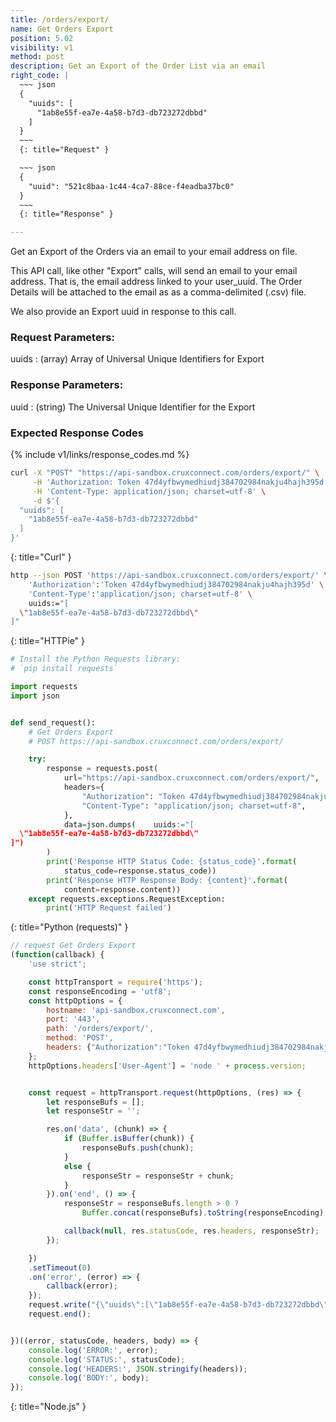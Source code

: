 ```yaml
---
title: /orders/export/
name: Get Orders Export
position: 5.02
visibility: v1
method: post
description: Get an Export of the Order List via an email
right_code: |
  ~~~ json
  {
    "uuids": [
      "1ab8e55f-ea7e-4a58-b7d3-db723272dbbd"
    ]
  }
  ~~~
  {: title="Request" }

  ~~~ json
  {
    "uuid": "521c8baa-1c44-4ca7-88ce-f4eadba37bc0"
  }
  ~~~
  {: title="Response" }

---
```

Get an Export of the Orders via an email to your email address on file.

This API call, like other "Export" calls, will send an email to your email address. That is, the email address linked to your user_uuid. The Order Details will be attached to the email as as a comma-delimited (.csv) file.

We also provide an Export uuid in response to this call.

### Request Parameters:

uuids
: (array) Array of Universal Unique Identifiers for Export

### Response Parameters:

uuid
: (string) The Universal Unique Identifier for the Export

### Expected Response Codes

{% include v1/links/response_codes.md %}


~~~ bash
curl -X "POST" "https://api-sandbox.cruxconnect.com/orders/export/" \
     -H 'Authorization: Token 47d4yfbwymedhiudj384702984nakju4hajh395d' \
     -H 'Content-Type: application/json; charset=utf-8' \
     -d $'{
  "uuids": [
    "1ab8e55f-ea7e-4a58-b7d3-db723272dbbd"
  ]
}'

~~~
{: title="Curl" }

~~~ bash
http --json POST 'https://api-sandbox.cruxconnect.com/orders/export/' \
    'Authorization':'Token 47d4yfbwymedhiudj384702984nakju4hajh395d' \
    'Content-Type':'application/json; charset=utf-8' \
    uuids:="[
  \"1ab8e55f-ea7e-4a58-b7d3-db723272dbbd\"
]"

~~~
{: title="HTTPie" }

~~~ python
# Install the Python Requests library:
# `pip install requests`

import requests
import json


def send_request():
    # Get Orders Export
    # POST https://api-sandbox.cruxconnect.com/orders/export/

    try:
        response = requests.post(
            url="https://api-sandbox.cruxconnect.com/orders/export/",
            headers={
                "Authorization": "Token 47d4yfbwymedhiudj384702984nakju4hajh395d",
                "Content-Type": "application/json; charset=utf-8",
            },
            data=json.dumps(    uuids:="[
  \"1ab8e55f-ea7e-4a58-b7d3-db723272dbbd\"
]")
        )
        print('Response HTTP Status Code: {status_code}'.format(
            status_code=response.status_code))
        print('Response HTTP Response Body: {content}'.format(
            content=response.content))
    except requests.exceptions.RequestException:
        print('HTTP Request failed')

~~~
{: title="Python (requests)" }

~~~ javascript
// request Get Orders Export
(function(callback) {
    'use strict';

    const httpTransport = require('https');
    const responseEncoding = 'utf8';
    const httpOptions = {
        hostname: 'api-sandbox.cruxconnect.com',
        port: '443',
        path: '/orders/export/',
        method: 'POST',
        headers: {"Authorization":"Token 47d4yfbwymedhiudj384702984nakju4hajh395d","Content-Type":"application/json; charset=utf-8"}
    };
    httpOptions.headers['User-Agent'] = 'node ' + process.version;


    const request = httpTransport.request(httpOptions, (res) => {
        let responseBufs = [];
        let responseStr = '';

        res.on('data', (chunk) => {
            if (Buffer.isBuffer(chunk)) {
                responseBufs.push(chunk);
            }
            else {
                responseStr = responseStr + chunk;
            }
        }).on('end', () => {
            responseStr = responseBufs.length > 0 ?
                Buffer.concat(responseBufs).toString(responseEncoding) : responseStr;

            callback(null, res.statusCode, res.headers, responseStr);
        });

    })
    .setTimeout(0)
    .on('error', (error) => {
        callback(error);
    });
    request.write("{\"uuids\":[\"1ab8e55f-ea7e-4a58-b7d3-db723272dbbd\"]}")
    request.end();


})((error, statusCode, headers, body) => {
    console.log('ERROR:', error);
    console.log('STATUS:', statusCode);
    console.log('HEADERS:', JSON.stringify(headers));
    console.log('BODY:', body);
});

~~~
{: title="Node.js" }
